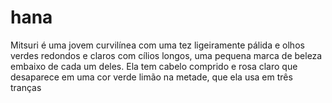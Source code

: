 # hana
Mitsuri é uma jovem curvilínea com uma tez ligeiramente pálida e olhos verdes redondos e claros com cílios longos, uma pequena marca de beleza embaixo de cada um deles. Ela tem cabelo comprido e rosa claro que desaparece em uma cor verde limão na metade, que ela usa em três tranças
